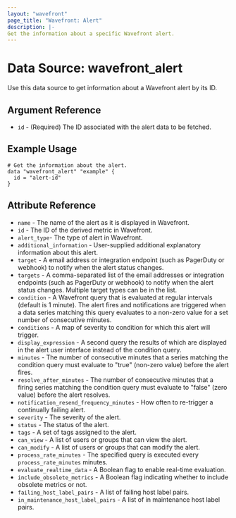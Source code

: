 ```yaml
---
layout: "wavefront"
page_title: "Wavefront: Alert"
description: |-
Get the information about a specific Wavefront alert.
---
```


# Data Source: wavefront_alert

Use this data source to get information about a Wavefront alert by its ID.

## Argument Reference
* `id` - (Required) The ID associated with the alert data to be fetched.

## Example Usage

```hcl
# Get the information about the alert.
data "wavefront_alert" "example" {
  id = "alert-id"
}
```

## Attribute Reference

* `name` - The name of the alert as it is displayed in Wavefront.
* `id` - The ID of the derived metric in Wavefront.
* `alert_type`- The type of alert in Wavefront.
* `additional_information` - User-supplied additional explanatory information about this alert.
* `target` - A email address or integration endpoint (such as PagerDuty or webhook) to notify when the alert status changes.
* `targets` - A comma-separated list of the email addresses or integration endpoints (such as PagerDuty or webhook) to notify when the alert status changes. Multiple target types can be in the list.
* `condition` - A Wavefront query that is evaluated at regular intervals (default is 1 minute). The alert fires and notifications are triggered when a data series matching this query evaluates to a non-zero value for a set number of consecutive minutes.
* `conditions` - A map of severity to condition for which this alert will trigger.
* `display_expression` - A second query the results of which are displayed in the alert user interface instead of the condition query.
* `minutes` - The number of consecutive minutes that a series matching the condition query must evaluate to "true" (non-zero value) before the alert fires.
* `resolve_after_minutes` - The number of consecutive minutes that a firing series matching the condition query must evaluate to "false" (zero value) before the alert resolves.
* `notification_resend_frequency_minutes` - How often to re-trigger a continually failing alert.
* `severity` - The severity of the alert.
* `status` - The status of the alert.
* `tags` - A set of tags assigned to the alert.
* `can_view` - A list of users or groups that can view the alert.
* `can_modify` - A list of users or groups that can modify the alert.
* `process_rate_minutes` - The specified query is executed every `process_rate_minutes` minutes.
* `evaluate_realtime_data` - A Boolean flag to enable real-time evaluation.
* `include_obsolete_metrics` - A Boolean flag indicating whether to include obsolete metrics or not.
* `failing_host_label_pairs` - A list of failing host label pairs.
* `in_maintenance_host_label_pairs` - A list of in maintenance host label pairs.
